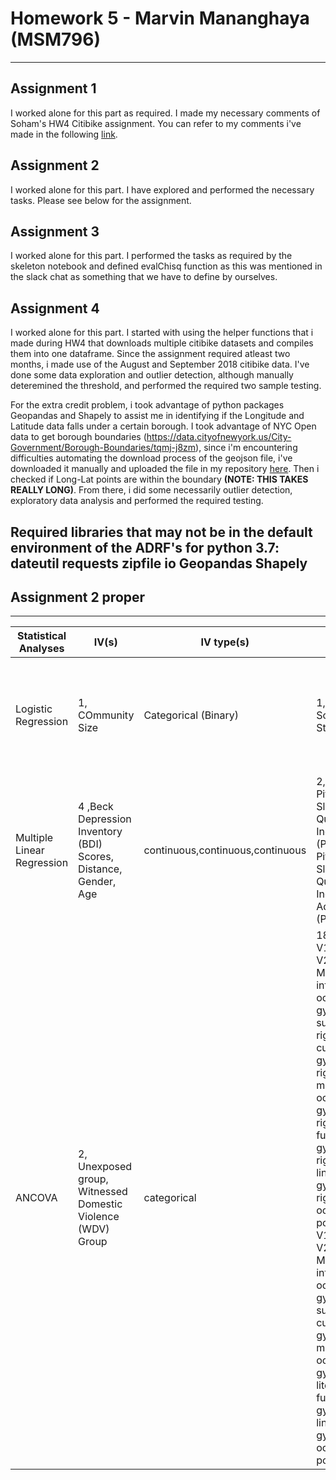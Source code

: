 # Homework 5 - Marvin Mananghaya (MSM796)
----------------------------------------------------------------------------------------------------------------------------
## Assignment 1
I worked alone for this part as required. I made my necessary comments of Soham's HW4 Citibike assignment. You can refer to my comments i've made in the following [link](https://github.com/SohamMody/PUI2018_srm699/blob/master/HW4_srm699/CitibikeReview_msm796.md ).

## Assignment 2 
I worked alone for this part. I have explored and performed the necessary tasks. Please see below for the assignment.

## Assignment 3 
I worked alone for this part. I performed the tasks as required by the skeleton notebook and defined evalChisq function as this was mentioned in the slack chat as something that we have to define by ourselves.

## Assignment 4 
I worked alone for this part.  I started with using the helper functions that i made during HW4 that downloads multiple citibike datasets and compiles them into one dataframe. Since the assignment required atleast two months, i made use of the August and September 2018 citibike data. I've done some data exploration and outlier detection, although manually deteremined the threshold, and performed the required two sample testing.

For the extra credit problem, i took advantage of python packages Geopandas and Shapely to assist me in identifying if the Longitude and Latitude data falls under a certain borough. I took advantage of NYC Open data to get borough boundaries (https://data.cityofnewyork.us/City-Government/Borough-Boundaries/tqmj-j8zm), since i'm encountering difficulties automating the download process of the geojson file, i've downloaded it manually and uploaded the file in my repository [here](https://raw.githubusercontent.com/jinalklaulitz/PUI2018_msm796/master/HW5_msm796/Borough%20Boundaries.geojson ). Then i checked if Long-Lat points are within the boundary <b>(NOTE: THIS TAKES REALLY LONG)</b>. From there, i did some necessarily outlier detection, exploratory data analysis and performed the required testing.

Required libraries that may not be in the default environment of the ADRF's for python 3.7:
dateutil
requests
zipfile
io
Geopandas
 Shapely
----------------------------------------------------------------------------------------------------------------------------
## Assignment 2 proper
----------------------------------------------------------------------------------------------------------------------------
| Statistical Analyses       	| IV(s)                                                            	| IV type(s)                       	| DV(s)                                                                                                                                                                                                                                                                                                                                                                                              	| DV type(s)                                                                                                                                                                                                                         	| Control Var                                                                                                                 	| Control Var type                                              	| Question to be answered                                                                                                                                                           	| H0                                                                                                                                                                          	| alpha 	| Link                                                                                                                                                                                                    	|
|----------------------------	|------------------------------------------------------------------	|----------------------------------	|----------------------------------------------------------------------------------------------------------------------------------------------------------------------------------------------------------------------------------------------------------------------------------------------------------------------------------------------------------------------------------------------------	|------------------------------------------------------------------------------------------------------------------------------------------------------------------------------------------------------------------------------------	|-----------------------------------------------------------------------------------------------------------------------------	|---------------------------------------------------------------	|-----------------------------------------------------------------------------------------------------------------------------------------------------------------------------------	|-----------------------------------------------------------------------------------------------------------------------------------------------------------------------------	|-------	|---------------------------------------------------------------------------------------------------------------------------------------------------------------------------------------------------------	|
| Logistic Regression        	| 1, COmmunity Size                                             	| Categorical (Binary)                   	| 1, Critical Scalar Stress                                                                                                                                                                                                                                                                                                                                                                            	|continuous                                                                                                                                                                                                             	| 0,Birth Cohort,Gender                                                                                                       	| Categorical,Categorical                                       	| Does the community size affect the critical stress level in human communities?                                  	| Larger community size does not result in more occurences of critical scalar stress 	| 0.05  	| [Modeling Group Size and Scalar Stress by Logistic Regression from an Archaeological Perspective]( https://journals.plos.org/plosone/article?id=10.1371/journal.pone.0091510) 	|
| Multiple Linear Regression 	| 4 ,Beck Depression Inventory (BDI) Scores, Distance, Gender, Age 	| continuous,continuous,continuous 	| 2, Pittsburgh Sleep Quality Index (PSQI), Pittsburgh Sleep Quality Index-Addendum (PSQI-A)                                                                                                                                                                                                                                                                                                         	| continuous,continuous                                                                                                                                                                                                              	| 0                                                                                                                           	| n/a                                                           	| Estimate the impact of an earthquake on the subjective sleep quality of  the people living in the city of L'Aquila and surrounding area back in 2009                              	| Sleep quality is not affected by BDI scores, Distance from the earthquake epicenter, Gender and Age                                                                         	| 0.05  	| [Long-Term Impact of Earthquakes on Sleep Quality](https://journals.plos.org/plosone/article?id=10.1371/journal.pone.0055936)                                                                           	|
| ANCOVA                     	| 2, Unexposed group, Witnessed Domestic Violence (WDV) Group      	| categorical                      	| 18 ,right V1, right V2, right MT, right inferior occipital gyrus and sulcus, right cuneus gyrus, right midddle occpital gyrus, right literal fusiform gyrus, right lingual gyrus, right occipital pole, left V1, left V2, left MT, left inferior occipital gyrus and sulcus, left cuneus gyrus, left midddle occpital gyrus, left literal fusiform gyrus, left lingual gyrus, left occipital pole, 	| continuous, continuous, continuous, continuous, continuous, continuous, continuous, continuous, continuous, continuous, continuous, continuous, continuous, continuous, continuous, continuous, continuous, continuous, continuous 	| 6, Age, Gender, Parental Education, preceived financial sufficieny,  exposure to parent verbal abuse and cortical thickness 	| continuous, categorical, categorical, categorical, continuous 	| Does witnessing domestic violence during childhood associated with enduring effects on brain morphometry?   contribute to the steep rise in the prevalence of obesity in Denmark. 	| There is no significant regional brain difference between the group that witnessed domestic violence and healthy control group                                              	| 0.05  	| [Reduced Visual Cortex Gray Matter Volume and Thickness in Young Adults Who Witnessed Domestic Violence during Childhood](https://journals.plos.org/plosone/article?id=10.1371/journal.pone.0052528)    	|
